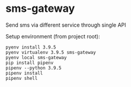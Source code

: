 # sms-gateway

Send sms via different service through single API


Setup environment (from project root):
``` shell
pyenv install 3.9.5
pyenv virtualenv 3.9.5 sms-gateway
pyenv local sms-gateway
pip install pipenv
pipenv --python 3.9.5
pipenv install
pipenv shell
```
